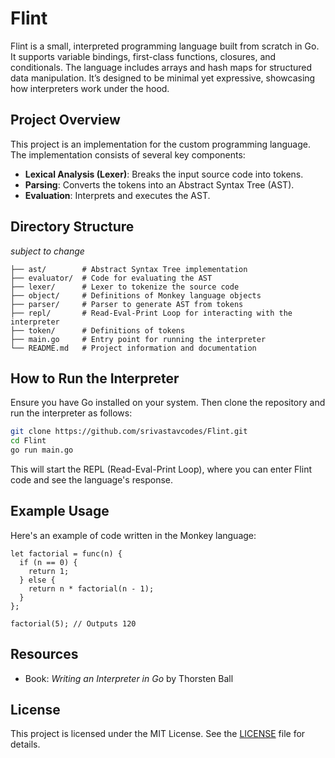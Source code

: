 # Flint

Flint is a small, interpreted programming language built from scratch in Go.
It supports variable bindings, first-class functions, closures, and conditionals.
The language includes arrays and hash maps for structured data manipulation.
It’s designed to be minimal yet expressive, showcasing how interpreters work under the hood.

## Project Overview

This project is an implementation for the custom programming language. The implementation consists of several key components:

- **Lexical Analysis (Lexer)**: Breaks the input source code into tokens.
- **Parsing**: Converts the tokens into an Abstract Syntax Tree (AST).
- **Evaluation**: Interprets and executes the AST.

## Directory Structure

*subject to change*

```
├── ast/        # Abstract Syntax Tree implementation
├── evaluator/  # Code for evaluating the AST
├── lexer/      # Lexer to tokenize the source code
├── object/     # Definitions of Monkey language objects
├── parser/     # Parser to generate AST from tokens
├── repl/       # Read-Eval-Print Loop for interacting with the interpreter
├── token/      # Definitions of tokens
├── main.go     # Entry point for running the interpreter
└── README.md   # Project information and documentation
```

## How to Run the Interpreter

Ensure you have Go installed on your system. Then clone the repository and run the interpreter as follows:

```bash
git clone https://github.com/srivastavcodes/Flint.git
cd Flint
go run main.go
```

This will start the REPL (Read-Eval-Print Loop), where you can enter Flint code and see the language's response.

## Example Usage

Here's an example of code written in the Monkey language:

```monkey
let factorial = func(n) {
  if (n == 0) {
    return 1;
  } else {
    return n * factorial(n - 1);
  }
};

factorial(5); // Outputs 120
```

## Resources

- Book: *Writing an Interpreter in Go* by Thorsten Ball

## License

This project is licensed under the MIT License. See the [LICENSE](LICENSE) file for details.
